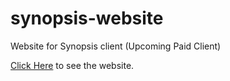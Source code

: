 # synopsis-website


Website for Synopsis client (Upcoming Paid Client)

[Click Here](widdwecat.github.io/synopsis-website/) to see the website.

